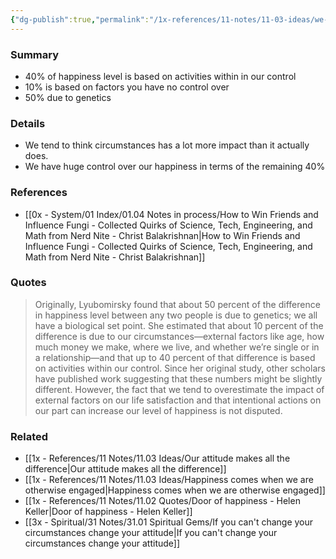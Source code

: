 ```yaml
---
{"dg-publish":true,"permalink":"/1x-references/11-notes/11-03-ideas/we-overestimate-the-impact-of-external-factors-on-life-happiness/","title":"We overestimate the impact of external factors on life happiness","created":"2025-01-08T22:40:11.135+03:00","updated":"2025-01-09T19:59:38.784+03:00"}
---
```



### Summary
- 40% of happiness level is based on activities within in our control
- 10% is based on factors you have no control over
- 50% due to genetics

### Details
- We tend to think circumstances has a lot more impact than it actually does.
- We have huge control over our happiness in terms of the remaining 40%

### References
- [[0x - System/01 Index/01.04 Notes in process/How to Win Friends and Influence Fungi - Collected Quirks of Science, Tech, Engineering, and Math from Nerd Nite - Christ Balakrishnan\|How to Win Friends and Influence Fungi - Collected Quirks of Science, Tech, Engineering, and Math from Nerd Nite - Christ Balakrishnan]]

### Quotes
> Originally, Lyubomirsky found that about 50 percent of the difference in happiness level between any two people is due to genetics; we all have a biological set point. She estimated that about 10 percent of the difference is due to our circumstances—external factors like age, how much money we make, where we live, and whether we’re single or in a relationship—and that up to 40 percent of that difference is based on activities within our control. Since her original study, other scholars have published work suggesting that these numbers might be slightly different. However, the fact that we tend to overestimate the impact of external factors on our life satisfaction and that intentional actions on our part can increase our level of happiness is not disputed.

### Related
- [[1x - References/11 Notes/11.03 Ideas/Our attitude makes all the difference\|Our attitude makes all the difference]]
- [[1x - References/11 Notes/11.03 Ideas/Happiness comes when we are otherwise engaged\|Happiness comes when we are otherwise engaged]]
- [[1x - References/11 Notes/11.02 Quotes/Door of happiness - Helen Keller\|Door of happiness - Helen Keller]]
- [[3x - Spiritual/31 Notes/31.01 Spiritual Gems/If you can't change your circumstances change your attitude\|If you can't change your circumstances change your attitude]]